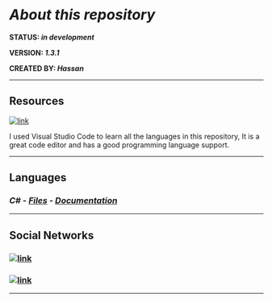 # ***About this repository***

 **STATUS: *in development***

 **VERSION: *1.3.1***

 **CREATED BY: *Hassan***

---

## **Resources**

[![link](https://img.shields.io/badge/VSCode-0078D4?style=for-the-badge&logo=visual%20studio%20code&logoColor=white)](https://code.visualstudio.com)

I used Visual Studio Code to learn all the languages ​​in this repository, It is a great code editor and has a good programming language support.

---

## **Languages**

### ***C# - [Files](Files%20-%20C%23/) - [Documentation](https://learn.microsoft.com/pt-br/dotnet/csharp/)***

---

## **Social Networks**

### [![link](https://img.shields.io/badge/YouTube-FF0000?style=for-the-badge&logo=youtube&logoColor=white)](https://www.youtube.com/channel/UCA-lKzMkAvGGHxlAvMZZifQ)

### [![link](https://img.shields.io/badge/Twitter-%231DA1F2.svg?style=for-the-badge&logo=Twitter&logoColor=white)](https://twitter.com/Hassan_pls)

---
